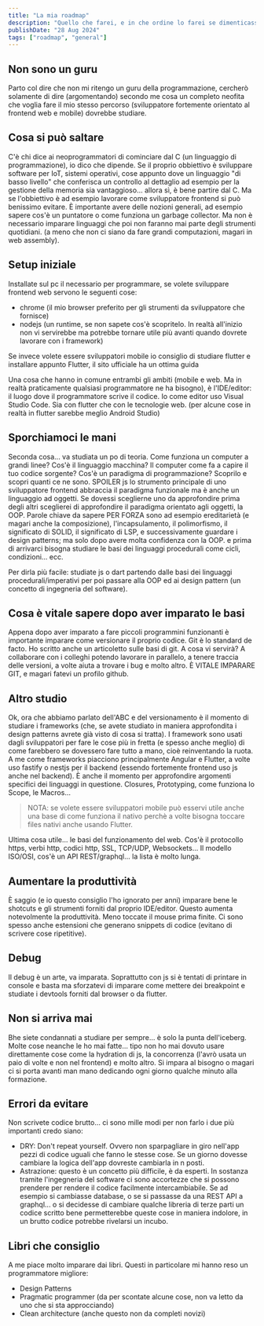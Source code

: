 ```yaml
---
title: "La mia roadmap"
description: "Quello che farei, e in che ordine lo farei se dimenticassi tutto quello che ho imparato"
publishDate: "28 Aug 2024"
tags: ["roadmap", "general"]
---
```


## Non sono un guru

Parto col dire che non mi ritengo un guru della programmazione, cercherò solamente di dire (argomentando) secondo me cosa un completo neofita che voglia fare il mio stesso percorso (sviluppatore fortemente orientato al frontend web e mobile) dovrebbe studiare.

## Cosa si può saltare

C'è chi dice ai neoprogrammatori di cominciare dal C (un linguaggio di programmazione), io dico che dipende. Se il proprio obbiettivo è sviluppare software per IoT, sistemi operativi, cose appunto dove un linguaggio "di basso livello" che conferisca un controllo al dettaglio ad esempio per la gestione della memoria sia vantaggioso... allora sì, è bene partire dal C. Ma se l'obbiettivo è ad esempio lavorare come sviluppatore frontend si può benissimo evitare. È importante avere delle nozioni generali, ad esempio sapere cos'è un puntatore o come funziona un garbage collector. Ma non è necessario imparare linguaggi che poi non faranno mai parte degli strumenti quotidiani. (a meno che non ci siano da fare grandi computazioni, magari in web assembly).

## Setup iniziale

Installate sul pc il necessario per programmare, se volete sviluppare frontend web servono le seguenti cose:

- chrome (il mio browser preferito per gli strumenti da sviluppatore che fornisce)
- nodejs (un runtime, se non sapete cos'è scopritelo. In realtà all'inizio non vi servirebbe ma potrebbe tornare utile più avanti quando dovrete lavorare con i framework)

Se invece volete essere sviluppatori mobile io consiglio di studiare flutter e installare appunto Flutter, il sito ufficiale ha un ottima guida

Una cosa che hanno in comune entrambi gli ambiti (mobile e web. Ma in realtà praticamente qualsiasi programmatore ne ha bisogno), è l'IDE/editor: il luogo dove il programmatore scrive il codice. Io come editor uso Visual Studio Code. Sia con flutter che con le tecnologie web. (per alcune cose in realtà in flutter sarebbe meglio Android Studio)

## Sporchiamoci le mani

Seconda cosa... va studiata un po di teoria. Come funziona un computer a grandi linee? Cos'è il linguaggio macchina? Il computer come fa a capire il tuo codice sorgente? Cos'è un paradigma di programmazione? Scoprilo e scopri quanti ce ne sono. SPOILER js lo strumento principale di uno sviluppatore frontend abbraccia il paradigma funzionale ma è anche un linguaggio ad oggetti. Se dovessi sceglierne uno da approfondire prima degli altri sceglierei di approfondire il paradigma orientato agli oggetti, la OOP. Parole chiave da sapere PER FORZA sono ad esempio ereditarietà (e magari anche la composizione), l'incapsulamento, il polimorfismo, il significato di SOLID, il significato di LSP, e successivamente guardare i design patterns; ma solo dopo avere molta confidenza con la OOP. e prima di arrivarci bisogna studiare le basi dei linguaggi procedurali come cicli, condizioni... ecc.

Per dirla più facile: studiate js o dart partendo dalle basi dei linguaggi procedurali/imperativi per poi passare alla OOP ed ai design pattern (un concetto di ingegneria del software).

## Cosa è vitale sapere dopo aver imparato le basi

Appena dopo aver imparato a fare piccoli programmini funzionanti è importante imparare come versionare il proprio codice. Git è lo standard de facto. Ho scritto anche un articoletto sulle basi di git. A cosa vi servirà? A collaborare con i colleghi potendo lavorare in parallelo, a tenere traccia delle versioni, a volte aiuta a trovare i bug e molto altro. È VITALE IMPARARE GIT, e magari fatevi un profilo github.

## Altro studio

Ok, ora che abbiamo parlato dell'ABC e del versionamento è il momento di studiare i frameworks (che, se avete studiato in maniera approfondita i design patterns avrete già visto di cosa si tratta). I framework sono usati dagli sviluppatori per fare le cose più in fretta (e spesso anche meglio) di come farebbero se dovessero fare tutto a mano, cioè reinventando la ruota. A me come frameworks piacciono principalmente Angular e Flutter, a volte uso fastify o nestjs per il backend (essendo fortemente frontend uso js anche nel backend). È anche il momento per approfondire argomenti specifici dei linguaggi in questione. Closures, Prototyping, come funziona lo Scope, le Macros...

> NOTA: se volete essere sviluppatori mobile può esservi utile anche una base di come funziona il nativo perchè a volte bisogna toccare files nativi anche usando Flutter.

Ultima cosa utile... le basi del funzionamento del web. Cos'è il protocollo https, verbi http, codici http, SSL, TCP/UDP, Websockets... Il modello ISO/OSI, cos'è un API REST/graphql... la lista è molto lunga.

## Aumentare la produttività

È saggio (e io questo consiglio l'ho ignorato per anni) imparare bene le shotcuts e gli strumenti forniti dal proprio IDE/editor. Questo aumenta notevolmente la produttività. Meno toccate il mouse prima finite. Ci sono spesso anche estensioni che generano snippets di codice (evitano di scrivere cose ripetitive).

## Debug

Il debug è un arte, va imparata. Soprattutto con js si è tentati di printare in console e basta ma sforzatevi di imparare come mettere dei breakpoint e studiate i devtools forniti dal browser o da flutter.

## Non si arriva mai

Bhe siete condannati a studiare per sempre... è solo la punta dell'iceberg. Molte cose neanche le ho mai fatte... tipo non ho mai dovuto usare direttamente cose come la hydration di js, la concorrenza (l'avrò usata un paio di volte e non nel frontend) e molto altro. Si impara al bisogno o magari ci si porta avanti man mano dedicando ogni giorno qualche minuto alla formazione.

## Errori da evitare

Non scrivete codice brutto... ci sono mille modi per non farlo i due più importanti credo siano:

- DRY: Don't repeat yourself. Ovvero non sparpagliare in giro nell'app pezzi di codice uguali che fanno le stesse cose. Se un giorno dovesse cambiare la logica dell'app dovreste cambiarla in n posti.
- Astrazione: questo è un concetto più difficile, è da esperti. In sostanza tramite l'ingegneria del software ci sono accortezze che si possono prendere per rendere il codice facilmente intercambiabile. Se ad esempio si cambiasse database, o se si passasse da una REST API a graphql... o si decidesse di cambiare qualche libreria di terze parti un codice scritto bene permetterebbe queste cose in maniera indolore, in un brutto codice potrebbe rivelarsi un incubo.

## Libri che consiglio

A me piace molto imparare dai libri. Questi in particolare mi hanno reso un programmatore migliore:

- Design Patterns
- Pragmatic programmer (da per scontate alcune cose, non va letto da uno che si sta approcciando)
- Clean architecture (anche questo non da completi novizi)
